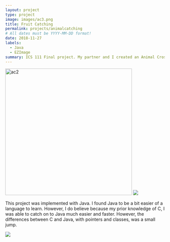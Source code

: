 ```yaml
---
layout: project
type: project
image: images/ac3.png
title: Fruit Catching
permalink: projects/animalcatching
# All dates must be YYYY-MM-DD format!
date: 2018-11-27
labels:
  - Java
  - EZImage
summary: ICS 111 Final project. My partner and I created an Animal Crossing minigame, catching fruits and while avoiding a bee.
---
```

<img src="{{ site.baseurl }}/images/ac2.png" alt="ac2" width="400" height="400">
<img class="ui image" src="{{ site.baseurl }}/images/ac2.png">

This project was implemented with Java. I found Java to be a bit easier of a language to learn. However, I do believe because my prior knowledge of C, I was able to catch on to Java much easier and faster. However, the differences between C and Java, with pointers and classes, was a small jump.

<img class="ui image" src="{{ site.baseurl }}/images/ac1.png"> 
